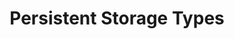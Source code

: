 ---
categories: ["Concepts"]
tags: []
title: "Persistent Storage Types"
linkTitle: "Persistent Storage Types"
---
